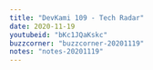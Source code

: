 ```yaml
---
title: "DevKami 109 - Tech Radar"
date: 2020-11-19
youtubeid: "bKc1JQaKskc"
buzzcorner: "buzzcorner-20201119"
notes: "notes-20201119"
---
```

